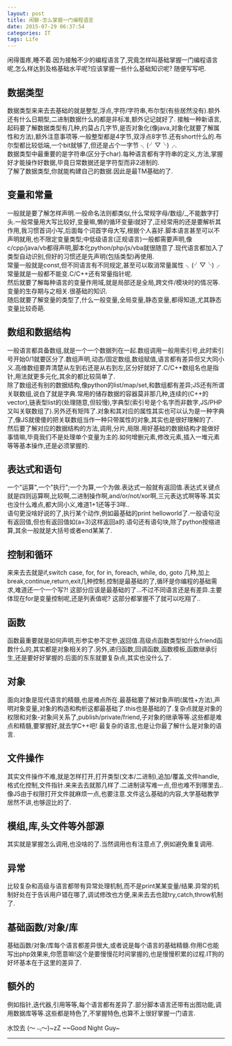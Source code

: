```yaml
---
layout: post
title: 闲聊-怎么掌握一门编程语言
date: 2015-07-29 06:37:54
categories: IT
tags: Life
---
```


闲得蛋疼,睡不着.因为接触不少的编程语言了,究竟怎样叫基础掌握一门编程语言呢,怎么样达到及格基础水平呢?应该掌握一些什么基础知识呢? 随便写写吧.

## 数据类型
数据类型来来去去基础的就是整型,浮点,字符/字符串,布尔型(有些居然没有).额外还有什么日期型,二进制数据什么的都是非标准,额外记记就好了. 接触一种新语言,起码要了解数据类型有几种,约莫占几字节,是否对象化(像java,对象化就要了解属性和方法),额外注意事项等.一般整型都是4字节,双浮点8字节.还有short什么的.布尔型都比较低端,一个bit就够了,但还是占个一字节 ╮(╯▽╰)╭.  
数据类型中最重要的是字符串(区分于char).每种语言都有字符串的定义,方法,掌握好才能操作好数据,毕竟日常数据还是字符型而非2进制的.  
了解了数据类型,你就能构建自己的数据.因此是最TM基础的了.

## 变量和常量
一般就是要了解怎样声明.一般命名法则都类似,什么常规字母/数组/_,不能数字打头.一般常量用大写比较好,变量嘛,懒的循环变量i就好了,正经常用的还是要解析其作用,我习惯首词小写,后面每个词首字母大写,根据个人喜好.脚本语言甚至可以不声明就用,也不限定变量类型;中低级语言(正规语言)一般都需要声明,像c/cpp/java/vb都得声明,脚本化python/php/js/vba就很随意了.现代语言都加入了类型自动识别,但好的习惯还是先声明(包括类型)再使用.  
常量一般就是const,但不同语言有不同规定,甚至可以取消常量属性 ╮(╯▽╰)╭ 常量就是一般都不能变.C/C++还有常量指针呢.  
然后就要了解每种语言的变量作用域,就是局部还是全局,跨文件/模块时的情况等.变量的生存期与之相关.很基础的知识.  
随后就要了解变量的类型了,什么一般变量,全局变量,静态变量,都得知道,尤其静态变量比较奇葩.

## 数组和数据结构
一般语言都具备数组,就是一个一个数据列在一起.数组调用一般用索引号,此时索引号开始0/1就要区分了.数组声明,动态/固定数组,数组赋值,语言都有差异但又大同小义.高维数组要弄清楚从左到右还是从右到左,区分好就好了.C/C++数组名也是指针,用法就更多元化,其余的都比较简单了.    
除了数组还有别的数据结构,像python的list/map/set,和数组都有差异;JS还有所谓关联数组,说白了就是字典.常用的储存数据的容器莫非那几种,连续的(C++的vector),链表型list的(处理随意,但较慢),字典型(索引号是个名字而非数字,JS/PHP又叫关联数组了).另外还有矩阵了.对象和其对应的属性其实也可以认为是一种字典了,像JS就傻傻的把关联数组当作一种只带属性的对象,其实也是很好理解的了.  
然后要了解对应的数据结构的方法,调用,分片,局限.用好基础的数据结构才能做好事情嘛,毕竟我们不是处理单个变量为主的.如何增删元素,修改元素,插入一堆元素等等基本操作,还是必须掌握的.

## 表达式和语句
一个"运算",一个"执行";一个为算,一个为做.表达式一般就有返回值.表达式关键点就是四则运算啊,比较啊,二进制操作啊,and/or/not/xor啊,三元表达式啊等等.其实也没什么难点,都大同小义,难道1+1还等于3咩..  
语句更没啥好说的了,执行某个动作,例如最基础的print helloworld了.一般语句没有返回值,但也有返回值如(a=3)这样返回a的.语句还有语句块,除了python按缩进算,其余一般就是大括号或者end某某了.

## 控制和循环
来来去去就是if,switch case, for, for in, foreach, while, do, goto 几种,加上break,continue,return,exit几种控制.控制是最基础的了,循环是你编程的基础需求,难道还一个一个写?! 这部分应该是最基础的了...不过不同语言还是有差异.主要体现在for是变量控制呢,还是列表值呢? 这部分都掌握不了就可以吃翔了..

## 函数
函数最重要就是如何声明,形参实参不定参,返回值.高级点函数类型如什么friend函数什么的,其实都是对象相关的了.另外,递归函数,回调函数,函数模板,函数继承衍生,还是要好好掌握的.后面的东东就要复杂点,其实也没什么了.

## 对象
面向对象是现代语言的精髓,也是难点所在.最基础要了解对象声明(属性+方法),声明对象变量,对象的构造和构析这都最基础了.this也是基础的了.复杂点就是对象的权限和对象-对象间关系了,publish/private/friend,子对象的继承等等.这些都是难点和精髓,要掌握好,就去学C++吧! 最复杂的语言,也是让你最了解什么是对象的语言.

## 文件操作
其实文件操作不难,就是怎样打开,打开类型(文本/二进制),追加/覆盖,文件handle,格式化控制,文件指针.来来去去就那几样了.二进制读写难一点,但也难不到哪里去..像JS由于权限打开文件就麻烦一点,也要注意.文件这么基础的内容,大学基础教学居然不讲,也够逗比的了.

## 模组,库,头文件等外部源
其实就是掌握怎么调用,也没啥的了.当然调用也有注意点了,例如避免重复调用.

## 异常
比较复杂和高级与语言都带有异常处理机制,而不是print某某变量/结果.异常的机制好处在于告诉用户错在哪了,调试修改也方便,来来去去也就try,catch,throw机制了.

## 基础函数/对象/库
基础函数/对象/库每个语言都差异很大,或者说是每个语言的基础精髓.你用C也能写出php效果来,你愿意嘛!这个是要慢慢花时间掌握的,也是慢慢积累的过程.IT狗的好坏基本在于这里的差异了.

## 额外的
例如指针,迭代器,引用等等,每个语言都有差异了.部分脚本语言还带有出图功能,调用数据库等等.这些都是特色了,不掌握特色,也算不上很好掌握一门语言.

水饺去 (～﹃～)~zZ ~~Good Night Guy~

------
